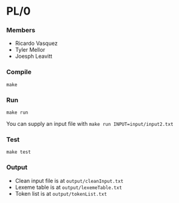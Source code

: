 # PL/0

### Members

* Ricardo Vasquez
* Tyler Mellor
* Joesph Leavitt

### Compile
`make`

### Run
`make run`

You can supply an input file with
`make run INPUT=input/input2.txt`

### Test
`make test`

### Output
* Clean input file is at `output/cleanInput.txt`
* Lexeme table is at `output/lexemeTable.txt`
* Token list is at `output/tokenList.txt`
